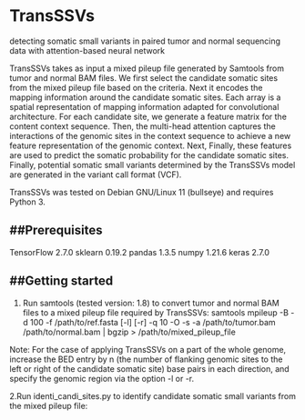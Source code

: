 # TransSSVs
detecting somatic small variants in paired tumor and normal sequencing data with attention-based neural network

TransSSVs takes as input a mixed pileup file generated by Samtools from tumor and normal BAM files. We first select the candidate somatic sites from the mixed pileup file based on the criteria. Next it encodes the mapping information around the candidate somatic sites. Each array is a spatial representation of mapping information adapted for convolutional architecture. For each candidate site, we generate a feature matrix for the content context sequence. Then, the multi-head attention captures the interactions of the genomic sites in the context sequence to achieve a new feature representation of the genomic context. Next,   Finally, these features are used to predict the somatic probability for the candidate somatic sites. Finally, potential somatic small variants determined by the TransSSVs model are generated in the variant call format (VCF).

TransSSVs was tested on Debian GNU/Linux 11 (bullseye) and requires Python 3.

##Prerequisites
----------
TensorFlow 2.7.0
sklearn 0.19.2
pandas 1.3.5
numpy 1.21.6
keras 2.7.0


##Getting started
----------
1. Run samtools (tested version: 1.8) to convert tumor and normal BAM files to a mixed pileup file required by TransSSVs:
 samtools mpileup -B -d 100 -f /path/to/ref.fasta [-l] [-r] -q 10 -O -s -a /path/to/tumor.bam /path/to/normal.bam | bgzip > /path/to/mixed_pileup_file
 
 Note: For the case of applying TransSSVs on a part of the whole genome, increase the BED entry by n (the number of flanking genomic sites to the left or right of the candidate somatic site) base pairs in each direction, and specify the genomic region via the option -l or -r.

2.Run identi_candi_sites.py to identify candidate somatic small variants from the mixed pileup file:
